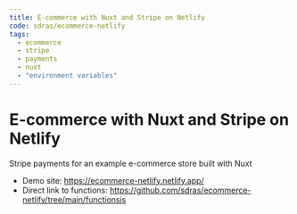 ```yaml
---
title: E-commerce with Nuxt and Stripe on Netlify
code: sdras/ecommerce-netlify
tags: 
  - ecommerce
  - stripe
  - payments
  - nuxt
  - "environment variables"
---
```


# E-commerce with Nuxt and Stripe on Netlify

Stripe payments for an example e-commerce store built with Nuxt

- Demo site: https://ecommerce-netlify.netlify.app/
- Direct link to functions: https://github.com/sdras/ecommerce-netlify/tree/main/functionsjs